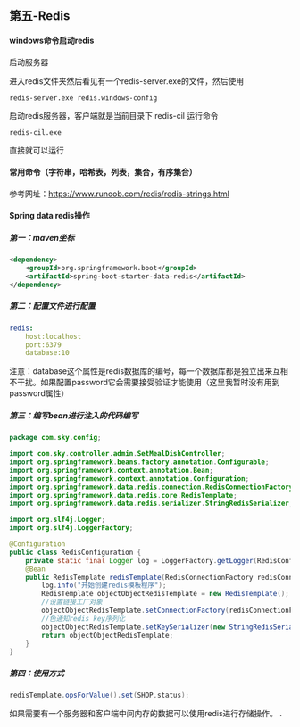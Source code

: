 ## 第五-Redis

#### windows命令启动redis

启动服务器

进入redis文件夹然后看见有一个redis-server.exe的文件，然后使用

```
redis-server.exe redis.windows-config
```

启动redis服务器，客户端就是当前目录下 redis-cil 运行命令

```
redis-cil.exe 
```

直接就可以运行

#### 常用命令（字符串，哈希表，列表，集合，有序集合）

参考网址：https://www.runoob.com/redis/redis-strings.html

#### Spring data redis操作

##### 第一：maven坐标

```xml
<dependency>
    <groupId>org.springframework.boot</groupId>
    <artifactId>spring-boot-starter-data-redis</artifactId>
</dependency>
```

##### 第二：配置文件进行配置

```yml
redis:
    host:localhost
    port:6379
    database:10
```

注意：database这个属性是redis数据库的编号，每一个数据库都是独立出来互相不干扰。如果配置password它会需要接受验证才能使用（这里我暂时没有用到password属性）

##### 第三：编写bean进行注入的代码编写

```java
package com.sky.config;

import com.sky.controller.admin.SetMealDishController;
import org.springframework.beans.factory.annotation.Configurable;
import org.springframework.context.annotation.Bean;
import org.springframework.context.annotation.Configuration;
import org.springframework.data.redis.connection.RedisConnectionFactory;
import org.springframework.data.redis.core.RedisTemplate;
import org.springframework.data.redis.serializer.StringRedisSerializer;

import org.slf4j.Logger;
import org.slf4j.LoggerFactory;

@Configuration
public class RedisConfiguration {
    private static final Logger log = LoggerFactory.getLogger(RedisConfiguration.class);
    @Bean
    public RedisTemplate redisTemplate(RedisConnectionFactory redisConnectionFactory){
        log.info("开始创建redis模板程序");
        RedisTemplate objectObjectRedisTemplate = new RedisTemplate();
        //设置链接工厂对象
        objectObjectRedisTemplate.setConnectionFactory(redisConnectionFactory);
        //色通知redis key序列化
        objectObjectRedisTemplate.setKeySerializer(new StringRedisSerializer());//注释了这句话以后redis图形工具会出现乱码
        return objectObjectRedisTemplate;
    }
}

```

##### 第四：使用方式

```java
redisTemplate.opsForValue().set(SHOP,status);
```

如果需要有一个服务器和客户端中间内存的数据可以使用redis进行存储操作。 .